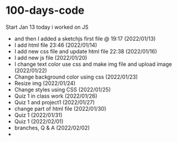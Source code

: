 # 100-days-code

Start Jan 13
today i worked on JS
- and then I added a sketchjs first file @ 19:17 (2022/01/13)
- I add html file 23:46 (2022/01/14)
- I add new css file and update html file 22:38 (2022/01/16)
- I add new js file (2022/01/20)
- I change text color use css and make img file and upload image (2022/01/22)
- Change background color using css (2022/01/23)
- Resize img (2022/01/24)
- Change styles using CSS (2022/01/25)
- Quiz 1 in class work (2022/01/26)
- Quiz 1 and project1 (2022/01/27)
- change part of html file (2022/01/30)
- Quiz 1 (2022/01/31)
- Quiz 1 (2022/02/01)
- branches, Q & A (2022/02/02)
- 
